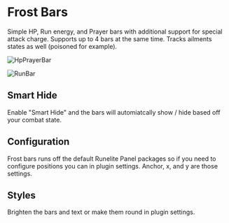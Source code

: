 # Frost Bars

Simple HP, Run energy, and Prayer bars with additional support for special attack charge. Supports up to 4 bars at the same time. Tracks ailments states as well (poisoned for example).

![HpPrayerBar](https://github.com/user-attachments/assets/28585af8-c1eb-4d2c-ad0a-6ce85bee9bb0)

![RunBar](https://github.com/user-attachments/assets/d831e529-bab7-4b1f-bc03-9e3a65a165a2)

## Smart Hide

Enable "Smart Hide" and the bars will automiatcally show / hide based off your combat state.

## Configuration

Frost bars runs off the default Runelite Panel packages so if you need to configure positions you can in plugin settings. Anchor, x, and y are those settings.

## Styles

Brighten the bars and text or make them round in plugin settings.
